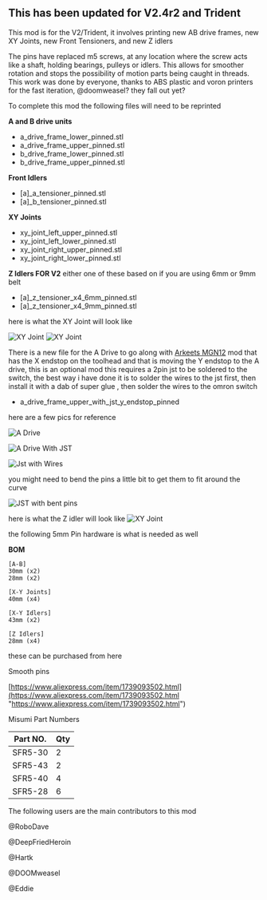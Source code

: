 

## This has been updated for V2.4r2 and Trident 

This mod is for the V2/Trident, it involves printing new AB drive frames, new XY Joints, new Front Tensioners, and new Z idlers

The pins have replaced m5 screws, at any location where the screw acts like a shaft, holding bearings, pulleys or idlers. This allows for smoother rotation and stops the possibility of motion parts being caught in threads. This work was done by everyone, thanks to ABS plastic and voron printers for the fast iteration, @doomweasel? they fall out yet?

To complete this mod the following files will need to be reprinted 

**A and B drive units**

 - a_drive_frame_lower_pinned.stl 
 - a_drive_frame_upper_pinned.stl 
 - b_drive_frame_lower_pinned.stl 
 - b_drive_frame_upper_pinned.stl

**Front Idlers**
- [a]_a_tensioner_pinned.stl
- [a]_b_tensioner_pinned.stl

**XY Joints**
- xy_joint_left_upper_pinned.stl
- xy_joint_left_lower_pinned.stl
- xy_joint_right_upper_pinned.stl
- xy_joint_right_lower_pinned.stl

**Z Idlers FOR V2**
either one of these based on if you are using 6mm or 9mm belt
- [a]_z_tensioner_x4_6mm_pinned.stl
- [a]_z_tensioner_x4_9mm_pinned.stl

here is what the XY Joint will look like

![XY Joint](Images/1.jpg)
![XY Joint](Images/2.jpg)

There is a new file for the A Drive to go along with [Arkeets MGN12](https://github.com/VoronDesign/VoronUsers/tree/master/printer_mods/arkeet/mgn12) mod that has the X endstop on the toolhead 
and that is moving the Y endstop to the A drive, this is an optional mod 
this requires a 2pin jst to be soldered to the switch, 
the best way i have done it is to solder the wires to the jst first, then install it with a dab of super glue , then solder the wires to the omron switch 

- a_drive_frame_upper_with_jst_y_endstop_pinned

here are a few pics for reference

![A Drive](Images/ADrive/1.png)

![A Drive With JST](Images/ADrive/2.png)

![Jst with Wires](Images/ADrive/3.png)

you might need to bend the pins a little bit to get them to fit around the curve

![JST with bent pins](Images/ADrive/4.png)







here is what the Z idler will look like
![XY Joint](Images/z.jpg)

the following 5mm Pin hardware is what is needed as well 

**BOM**
```
[A-B] 
30mm (x2)
28mm (x2)

[X-Y Joints]
40mm (x4)

[X-Y Idlers]
43mm (x2)

[Z Idlers]
28mm (x4)
```

these can be purchased from here 

Smooth pins

[https://www.aliexpress.com/item/1739093502.html](https://www.aliexpress.com/item/1739093502.html "https://www.aliexpress.com/item/1739093502.html")

Misumi Part Numbers 

|Part NO.  |Qty  |
|--|--|
| SFR5-30 | 2 |
| SFR5-43 | 2 |
| SFR5-40 | 4 |
| SFR5-28 | 6 |

The following users are the main contributors to this mod

@RoboDave 

@DeepFriedHeroin 

@Hartk 

@DOOMweasel 

@Eddie

